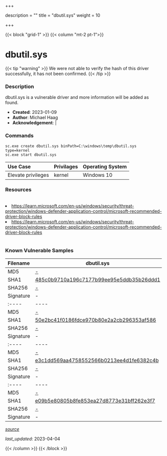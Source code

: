 +++

description = ""
title = "dbutil.sys"
weight = 10

+++


{{< block "grid-1" >}}
{{< column "mt-2 pt-1">}}


# dbutil.sys 


{{< tip "warning" >}}
We were not able to verify the hash of this driver successfully, it has not been confirmed.
{{< /tip >}}


### Description

dbutil.sys is a vulnerable driver and more information will be added as found.

- **Created**: 2023-01-09
- **Author**: Michael Haag
- **Acknowledgement**:  | [](https://twitter.com/)

### Commands

```
sc.exe create dbutil.sys binPath=C:\windows\temp\dbutil.sys type=kernel
sc.exe start dbutil.sys
```

| Use Case | Privilages | Operating System | 
|:---- | ---- | ---- |
| Elevate privileges | kernel | Windows 10 |

### Resources
<br>
<li><a href=" https://learn.microsoft.com/en-us/windows/security/threat-protection/windows-defender-application-control/microsoft-recommended-driver-block-rules"> https://learn.microsoft.com/en-us/windows/security/threat-protection/windows-defender-application-control/microsoft-recommended-driver-block-rules</a></li>
<li><a href="https://learn.microsoft.com/en-us/windows/security/threat-protection/windows-defender-application-control/microsoft-recommended-driver-block-rules">https://learn.microsoft.com/en-us/windows/security/threat-protection/windows-defender-application-control/microsoft-recommended-driver-block-rules</a></li>
<br>

### Known Vulnerable Samples

| Filename | dbutil.sys |
|:---- | ---- | 
| MD5 | <a href="https://www.virustotal.com/gui/file/-">-</a> |
| SHA1 | <a href="https://www.virustotal.com/gui/file/485c0b9710a196c7177b99ee95e5ddb35b26ddd1">485c0b9710a196c7177b99ee95e5ddb35b26ddd1</a> |
| SHA256 | <a href="https://www.virustotal.com/gui/file/-">-</a> |
| Signature | -   || Filename | dbutil.sys |
|:---- | ---- | 
| MD5 | <a href="https://www.virustotal.com/gui/file/-">-</a> |
| SHA1 | <a href="https://www.virustotal.com/gui/file/50e2bc41f0186fdce970b80e2a2cb296353af586">50e2bc41f0186fdce970b80e2a2cb296353af586</a> |
| SHA256 | <a href="https://www.virustotal.com/gui/file/-">-</a> |
| Signature | -   || Filename | dbutil.sys |
|:---- | ---- | 
| MD5 | <a href="https://www.virustotal.com/gui/file/-">-</a> |
| SHA1 | <a href="https://www.virustotal.com/gui/file/e3c1dd569aa4758552566b0213ee4d1fe6382c4b">e3c1dd569aa4758552566b0213ee4d1fe6382c4b</a> |
| SHA256 | <a href="https://www.virustotal.com/gui/file/-">-</a> |
| Signature | -   || Filename | dbutil.sys |
|:---- | ---- | 
| MD5 | <a href="https://www.virustotal.com/gui/file/-">-</a> |
| SHA1 | <a href="https://www.virustotal.com/gui/file/e09b5e80805b8fe853ea27d8773e31bff262e3f7">e09b5e80805b8fe853ea27d8773e31bff262e3f7</a> |
| SHA256 | <a href="https://www.virustotal.com/gui/file/-">-</a> |
| Signature | -   |


[*source*](https://github.com/magicsword-io/LOLDrivers/tree/main/yaml/dbutil.sys.yml)

*last_updated:* 2023-04-04








{{< /column >}}
{{< /block >}}
